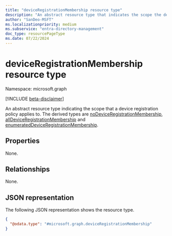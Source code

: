 ```yaml
---
title: "deviceRegistrationMembership resource type"
description: "An abstract resource type that indicates the scope the device registration policy applies to."
author: "SanDeo-MSFT"
ms.localizationpriority: medium
ms.subservice: "entra-directory-management"
doc_type: resourcePageType
ms.date: 07/22/2024
---
```


# deviceRegistrationMembership resource type

Namespace: microsoft.graph

[!INCLUDE [beta-disclaimer](../../includes/beta-disclaimer.md)]

An abstract resource type indicating the scope that a device registration policy applies to. The derived types are [noDeviceRegistrationMembership](../resources/nodeviceregistrationmembership.md), [allDeviceRegistrationMembership](../resources/alldeviceregistrationmembership.md) and [enumeratedDeviceRegistrationMembership](../resources/enumerateddeviceregistrationmembership.md).


## Properties
None.

## Relationships
None.

## JSON representation
The following JSON representation shows the resource type.
<!-- {
  "blockType": "resource",
  "@odata.type": "microsoft.graph.deviceRegistrationMembership"
}
-->
``` json
{
  "@odata.type": "#microsoft.graph.deviceRegistrationMembership"
}
```

